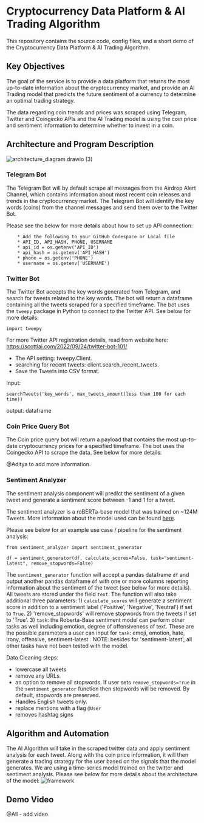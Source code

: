 # Cryptocurrency Data Platform & AI Trading Algorithm

This repository contains the source code, config files, and a short demo of the Cryptocurrency Data Platform & AI Trading Algorithm. 

## Key Objectives
The goal of the service is to provide a data platform that returns the most up-to-date information about the cryptocurrency market, and provide an AI Trading model that predicts the future sentiment of a currency to determine an optimal trading strategy. 

The data regarding coin trends and prices was scraped using Telegram, Twitter and Coingecko APIs and the AI Trading model is using the coin price and sentiment information to determine whether to invest in a coin. 

## Architecture and Program Description

![architecture_diagram drawio (3)](https://user-images.githubusercontent.com/25168588/207426200-9d74b4d0-12f0-4687-b49b-c770a591e2c8.png)

### Telegram Bot
The Telegram Bot will by default scrape all messages from the Airdrop Alert Channel, which contains information about most recent coin releases and trends in the cryptocurrency market. The Telegram Bot will identify the key words (coins) from the channel messages and send them over to the Twitter Bot.

Please see the below for more details about how to set up API connection:
```
    * Add the following to your GitHub Codespace or Local file
    * API_ID, API_HASH, PHONE, USERNAME
    * api_id = os.getenv('API_ID')
    * api_hash = os.getenv('API_HASH')
    * phone = os.getenv('PHONE')
    * username = os.getenv('USERNAME')
```

### Twitter Bot
The Twitter Bot accepts the key words generated from Telegram, and search for tweets related to the key words. The bot will return a dataframe containing all the tweets scraped for a specified timeframe. The bot uses the `tweepy` package in Python to connect to the Twitter API. See below for more details:

```
import tweepy
```
For more Twitter API registration details, read from website here: https://scottlai.com/2022/09/24/twitter-bot-101/

* The API setting:  tweepy.Client.
* searching for recent tweets: client.search_recent_tweets.
* Save the Tweets into CSV format.

Input:
```
searchTweets('key_words', max_tweets_amount(less than 100 for each time))
```

output: dataframe 

### Coin Price Query Bot
The Coin price query bot will return a payload that contains the most up-to-date cryptocurrency prices for a specified timeframe. The bot uses the Coingecko API to scrape the data. See below for more details:

@Aditya to add more information.

### Sentiment Analyzer
The sentiment analysis component will predict the sentiment of a given tweet and generate a sentiment score between -1 and 1 for a tweet. 

The sentiment analyzer is a roBERTa-base model that was trained on ~124M Tweets. More information about the model used can be found [here](https://huggingface.co/cardiffnlp/twitter-roberta-base-sentiment-latest).

Please see below for an example use case / pipeline for the sentiment analysis:

```
from sentiment_analyzer import sentiment_generator

df = sentiment_generator(df, calculate_scores=False, task="sentiment-latest", remove_stopwords=False)
```

The `sentiment_generator` function will accept a pandas dataframe `df` and output another pandas dataframe `df` with one or more columns reporting information about the sentiment of the tweet (see below for more details). All tweets are stored under the field `text`. The function will also take additional three parameters: 1) `calculate_scores` will generate a sentiment score in addition to a sentiment label ('Positive', 'Negative', 'Neutral') if set to `True`. 2) 'remove_stopwords' will remove stopwords from the tweets if set to 'True'. 3) `task`: the Roberta-Base sentiment model can perform other tasks as well including emotion, degree of offensiveness of text. These are the possible parameters a user can input for `task`: emoji, emotion, hate, irony, offensive, sentiment-latest . NOTE: besides for 'sentiment-latest', all other tasks have not been tested with the model.

Data Cleaning steps:
* lowercase all tweets
* remove any URLs.
* an option to remove all stopwords. If user sets `remove_stopwords=True` in the `sentiment_generator` function then stopwords will be removed. By default, stopwords are preserved.
* Handles English tweets only.
* replace mentions with a flag `@User`
* removes hashtag signs

## Algorithm and Automation
The AI Algorithm will take in the scraped twitter data and apply sentiment analysis for each tweet. Along with the coin price information, it will then generate a trading strategy for the user based on the signals that the model generates. We are using a time-series model trained on the twitter and sentiment analysis. Please see below for more details about the architecture of the model: 
![framework](https://user-images.githubusercontent.com/55003943/197669184-325a8619-6a53-42bc-bf10-f14f4e8c9001.png)

## Demo Video
@All - add video


